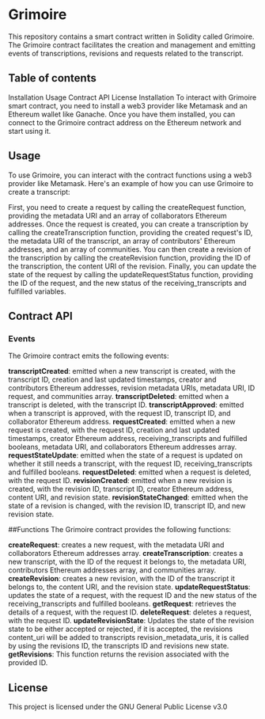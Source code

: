 # Grimoire
This repository contains a smart contract written in Solidity called Grimoire. The Grimoire contract facilitates the creation and management and emitting events of transcriptions, revisions and requests related to the transcript.


## Table of contents
Installation
Usage
Contract API
License
Installation
To interact with Grimoire smart contract, you need to install a web3 provider like Metamask and an Ethereum wallet like Ganache. Once you have them installed, you can connect to the Grimoire contract address on the Ethereum network and start using it.

## Usage
To use Grimoire, you can interact with the contract functions using a web3 provider like Metamask. Here's an example of how you can use Grimoire to create a transcript:

First, you need to create a request by calling the createRequest function, providing the metadata URI and an array of collaborators Ethereum addresses.
Once the request is created, you can create a transcription by calling the createTranscription function, providing the created request's ID, the metadata URI of the transcript, an array of contributors' Ethereum addresses, and an array of communities.
You can then create a revision of the transcription by calling the createRevision function, providing the ID of the transcription, the content URI of the revision.
Finally, you can update the state of the request by calling the updateRequestStatus function, providing the ID of the request, and the new status of the receiving_transcripts and fulfilled variables.
## Contract API

### Events
The Grimoire contract emits the following events:

**transcriptCreated**: emitted when a new transcript is created, with the transcript ID, creation and last updated timestamps, creator and contributors Ethereum addresses, revision metadata URIs, metadata URI, ID request, and communities array.
**transcriptDeleted**: emitted when a transcript is deleted, with the transcript ID.
**transcriptApproved**: emitted when a transcript is approved, with the request ID, transcript ID, and collaborator Ethereum address.
**requestCreated**: emitted when a new request is created, with the request ID, creation and last updated timestamps, creator Ethereum address, receiving_transcripts and fulfilled booleans, metadata URI, and collaborators Ethereum addresses array.
**requestStateUpdate**: emitted when the state of a request is updated on whether it still needs a transcript, with the request ID, receiving_transcripts and fulfilled booleans.
**requestDeleted**: emitted when a request is deleted, with the request ID.
**revisionCreated**: emitted when a new revision is created, with the revision ID, transcript ID, creator Ethereum address, content URI, and revision state.
**revisionStateChanged**: emitted when the state of a revision is changed, with the revision ID, transcript ID, and new revision state.

##Functions
The Grimoire contract provides the following functions:

**createRequest**: creates a new request, with the metadata URI and collaborators Ethereum addresses array.
**createTranscription**: creates a new transcript, with the ID of the request it belongs to, the metadata URI, contributors Ethereum addresses array, and communities array.
**createRevision**: creates a new revision, with the ID of the transcript it belongs to, the content URI, and the revision state.
**updateRequestStatus**: updates the state of a request, with the request ID and the new status of the receiving_transcripts and fulfilled booleans.
**getRequest**: retrieves the details of a request, with the request ID.
**deleteRequest**: deletes a request, with the request ID.
**updateRevisionState**: Updates the state of the revision state to be either accepted or rejected, if it is accepted, the revisions content_uri will be added to transcripts revision_metadata_uris, it is called by using the revisions ID, the transcripts ID and revisions new state.
**getRevisions**: This function returns the revision associated with the provided ID.

## License
This project is licensed under the GNU General Public License v3.0